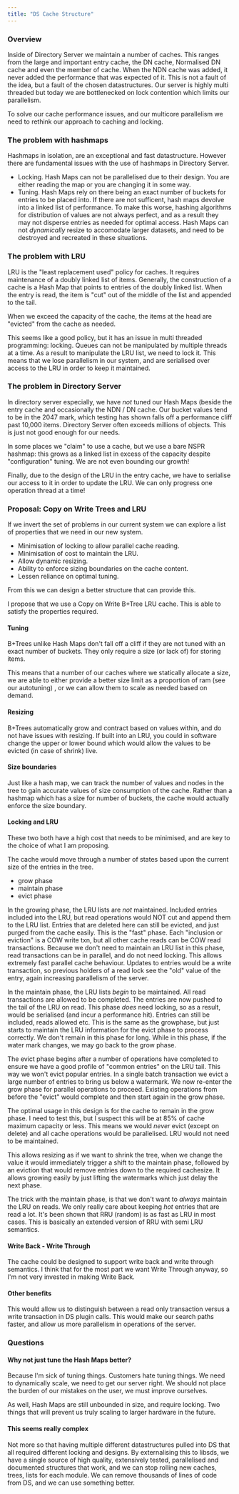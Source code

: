 ```yaml
---
title: "DS Cache Structure"
---
```


### Overview

Inside of Directory Server we maintain a number of caches. This ranges from the large
and important entry cache, the DN cache, Normalised DN cache and even the member of cache.
When the NDN cache was added, it never added the performance that was expected of it. This
is not a fault of the idea, but a fault of the chosen datastructures. Our server is highly
multi threaded but today we are bottlenecked on lock contention which limits our parallelism.

To solve our cache performance issues, and our multicore parallelism we need to rethink
our approach to caching and locking.

### The problem with hashmaps

Hashmaps in isolation, are an exceptional and fast datastructure. However there are
fundamental issues with the use of hashmaps in Directory Server.

* Locking. Hash Maps can not be parallelised due to their design. You are either
reading the map or you are changing it in some way.
* Tuning. Hash Maps rely on there being an exact number of buckets for entries
to be placed into. If there are not sufficent, hash maps devolve into a linked list
of performance. To make this worse, hashing algorithms for distribution of values are
not always perfect, and as a result they may not disperse entries as needed for optimal
access. Hash Maps can not *dynamically* resize to accomodate larger datasets, and need
to be destroyed and recreated in these situations.

### The problem with LRU

LRU is the "least replacement used" policy for caches. It requires maintenance of
a doubly linked list of items. Generally, the construction of a cache is a Hash Map that points to entries of the
doubly linked list. When the entry is read, the item is "cut" out of the middle of the
list and appended to the tail.

When we exceed the capacity of the cache, the items at the head are "evicted" from
the cache as needed.

This seems like a good policy, but it has an issue in multi threaded programming:
locking. Queues can not be manipulated by multiple threads at a time. As a result
to manipulate the LRU list, we need to lock it. This means that we lose parallelism
in our system, and are serialised over access to the LRU in order to keep it maintained.

### The problem in Directory Server

In directory server especially, we have *not* tuned our Hash Maps (beside the entry
cache and occasionally the NDN / DN cache. Our bucket values tend to be in the 2047 mark, which
testing has shown falls off a performance cliff past 10,000 items. Directory Server
often exceeds millions of objects. This is just not good enough for our needs.

In some places we "claim" to use a cache, but we use a bare NSPR hashmap: this grows
as a linked list in excess of the capacity despite "configuration" tuning. We are
not even bounding our growth!

Finally, due to the design of the LRU in the entry cache, we have to serialise
our access to it in order to update the LRU. We can only progress one operation
thread at a time!


### Proposal: Copy on Write Trees and LRU

If we invert the set of problems in our current system we can explore a list of
properties that we need in our new system.

* Minimisation of locking to allow parallel cache reading.
* Minimisation of cost to maintain the LRU.
* Allow dynamic resizing.
* Ability to enforce sizing boundaries on the cache content.
* Lessen reliance on optimal tuning.

From this we can design a better structure that can provide this.

I propose that we use a Copy on Write B+Tree LRU cache. This is able to satisfy
the properties required.

#### Tuning

B+Trees unlike Hash Maps don't fall off a cliff if they are not tuned with an
exact number of buckets. They only require a size (or lack of) for storing items.

This means that a number of our caches where we statically allocate a size, we are
able to either provide a better size limit as a proportion of ram (see our autotuning)
, or we can allow them to scale as needed based on demand.

#### Resizing

B+Trees automatically grow and contract based on values within, and do not have issues
with resizing. If built into an LRU, you could in software change the upper or lower bound
which would allow the values to be evicted (in case of shrink) live.

#### Size boundaries

Just like a hash map, we can track the number of values and nodes in the tree to gain
accurate values of size consumption of the cache. Rather than a hashmap which has a size
for number of buckets, the cache would actually enforce the size boundary.

#### Locking and LRU

These two both have a high cost that needs to be minimised, and are key to the choice of what I am proposing.

The cache would move through a number of states based upon the current size of the entries
in the tree.

* grow phase
* maintain phase
* evict phase

In the growing phase, the LRU lists are *not* maintained. Included entries included into the LRU, but
read operations would NOT cut and append them to the LRU list. Entries that are deleted here can still
be evicted, and just purged from the cache easily. This is the "fast" phase. Each "inclusion or eviction" 
is a COW write txn, but
all other cache reads can be COW read transactions. Because we don't need to maintain an LRU list in
this phase, read transactions can be in parallel, and do not need locking. This allows extremely
fast parallel cache behaviour. Updates to entries would be a write transaction, so previous holders
of a read lock see the "old" value of the entry, again increasing parallelism of the server.

In the maintain phase, the LRU lists *begin* to be maintained. All read transactions are allowed to
be completed. The entries are now pushed to the tail of the LRU on read. This phase *does* need locking,
so as a result, would be serialised (and incur a performance hit). Entries can still be included, reads
allowed etc. This is the same as the growphase, but just starts to maintain the LRU information for the
evict phase to process correctly. We don't remain in this phase for long. While in this phase, if the water
mark changes, we may go back to the grow phase.

The evict phase begins after a number of operations have completed to ensure we have a good profile
of "common entries" on the LRU tail. This way we won't evict popular entries. In a single batch transaction we
evict a large number of entries to bring us below a watermark. We now re-enter the grow phase for parallel
operations to proceed. Existing operations from before the "evict" would complete and then start again
in the grow phase.

The optimal usage in this design is for the cache to remain in the grow phase. I need to test this, but I suspect
this will be at 85% of cache maximum capacity or less. This means we would *never* evict (except on delete)
and all cache operations would be parallelised. LRU would not need to be maintained.

This allows resizing as if we want to shrink the tree, when we change the value it would immediately trigger a shift
to the maintain phase, followed by an eviction that would remove entries down to the required cachesize. It allows
growing easily by just lifting the watermarks which just delay the next phase.

The trick with the maintain phase, is that we don't want to *always* maintain the LRU on reads. We only really care
about keeping *hot* entries that are read a lot. It's been shown that RRU (random) is as fast as LRU in most cases.
This is basically an extended version of RRU with semi LRU semantics.

#### Write Back - Write Through

The cache could be designed to support write back and write through semantics. I think that for the most part
we want Write Through anyway, so I'm not very invested in making Write Back.

#### Other benefits

This would allow us to distinguish between a read only transaction versus a write transaction in DS plugin
calls. This would make our search paths faster, and allow us more parallelism in operations of the server.

### Questions

#### Why not just tune the Hash Maps better?

Because I'm sick of tuning things. Customers hate tuning things. We need to dynamically
scale, we need to get our server right. We should not place the burden of our mistakes
on the user, we must improve ourselves.

As well, Hash Maps are still unbounded in size, and require locking. Two things that
will prevent us truly scaling to larger hardware in the future.

#### This seems really complex

Not more so that having multiple different datastructures pulled into DS that all
required different locking and designs. By externalising this to libsds, we have a
single source of high quality, extensively tested, parallelised and documented structures that work,
and we can stop rolling new caches, trees, lists for each module. We can remove thousands
of lines of code from DS, and we can use something better.

